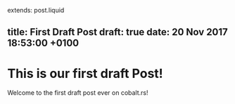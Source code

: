 extends: post.liquid

title: First Draft Post
draft: true
date: 20 Nov 2017 18:53:00 +0100
---

# This is our first draft Post!

Welcome to the first draft post ever on cobalt.rs!